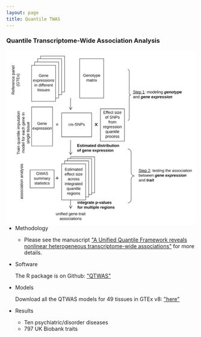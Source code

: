 ```yaml
---
layout: page
title: Quantile TWAS
---
```


### Quantile Transcriptome-Wide Association Analysis

<img align="right" src="/img/QTWAS_flowchart.jpg" alt="" width="600">


- Methodology

  - Please see the manuscript ["A Unified Quantile Framework reveals nonlinear heterogeneous transcriptome-wide associations"]() for more details.

- Software

  The R package is on Github: ["QTWAS"]()

- Models

  Download all the QTWAS models for 49 tissues in GTEx v8: ["here"]()

- Results

  - Ten psychiatric/disorder diseases 
  - 797 UK Biobank traits
